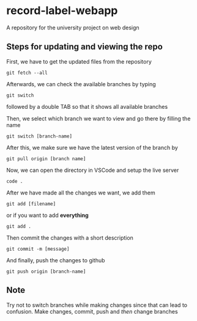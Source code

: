 # record-label-webapp
A repository for the university project on web design

Steps for updating and viewing the repo
---
First, we have to get the updated files from the repository

`git fetch --all`

Afterwards, we can check the available branches by typing

`git switch `

followed by a double TAB so that it shows all available branches

Then, we select which branch we want to view and go there by filling the name

`git switch [branch-name]`

After this, we make sure we have the latest version of the branch by

`git pull origin [branch name]`

Now, we can open the directory in VSCode and setup the live server

`code .`

After we have made all the changes we want, we add them

`git add [filename]`

or if you want to add **everything**

`git add . `

Then commit the changes with a short description

`git commit -m [message]`

And finally, push the changes to github

`git push origin [branch-name]` 


Note
---
Try not to switch branches while making changes since that can lead to confusion. Make changes, commit, push and _then_ change branches
